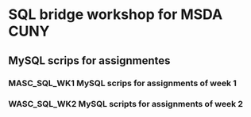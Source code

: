 # SQL bridge workshop for MSDA CUNY
## MySQL scrips for assignmentes
### MASC_SQL_WK1   MySQL scrips for assignments of week 1
### WASC_SQL_WK2   MySQL scripts for assignments of week 2
